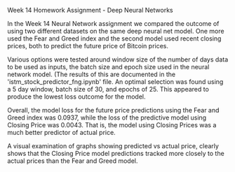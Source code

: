 Week 14 Homework Assignment - Deep Neural Networks

In the Week 14 Neural Network assignment we compared the outcome of using two different datasets on the same deep neural net model.
One more used the Fear and Greed index and the second model used recent closing prices, both to predict the future price of Bitcoin prices.

Various options were tested around window size of the number of days data to be used as inputs, the batch size and epoch size used in the neural network model.  (The results of this are documented in the 'istm_stock_predictor_fng.ipynb' file. An optimal selection was found using a 5 day window, batch size of 30, and epochs of 25.  This appeared to produce the lowest loss outcome for the model.

Overall, the model loss for the future price predictions using the Fear and Greed index was 0.0937, while the loss of the predictive model using Closing Price was 0.0043.  That is, the model using Closing Prices was a much better predictor of actual price.

A visual examination of graphs showing predicted vs actual price, clearly shows that the Closing Price model predictions tracked more closely to the actual prices than the Fear and Greed model.


